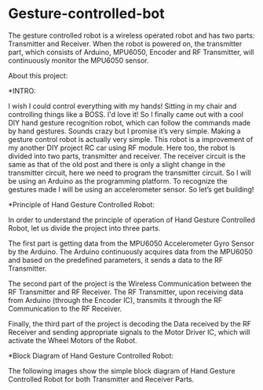 # Gesture-controlled-bot
The gesture controlled robot is a wireless operated robot and has two parts: Transmitter and Receiver. When the robot is powered on, the transmitter part, which consists of Arduino, MPU6050, Encoder and RF Transmitter, will continuously monitor the MPU6050 sensor.


About this project:

*INTRO:

I wish I could control everything with my hands! Sitting in my chair and controlling things like a BOSS. I'd love it! So I finally came out with a cool DIY hand gesture recognition robot, which can follow the commands made by hand gestures. Sounds crazy but I promise it’s very simple. Making a gesture control robot is actually very simple. This robot is a improvement of my another DIY project RC car using RF module.
Here too, the robot is divided into two parts, transmitter and receiver. The receiver circuit is the same as that of the old post and there is only a slight change in the transmitter circuit, here we need to program the transmitter circuit. So I will be using an Arduino as the programming platform. To recognize the gestures made I will be using an accelerometer sensor. So let’s get building!



*Principle of Hand Gesture Controlled Robot:

In order to understand the principle of operation of Hand Gesture Controlled Robot, let us divide the project into three parts.

The first part is getting data from the MPU6050 Accelerometer Gyro Sensor by the Arduino. The Arduino continuously acquires data from the MPU6050 and based on the predefined parameters, it sends a data to the RF Transmitter.

The second part of the project is the Wireless Communication between the RF Transmitter and RF Receiver. The RF Transmitter, upon receiving data from Arduino (through the Encoder IC), transmits it through the RF Communication to the RF Receiver.

Finally, the third part of the project is decoding the Data received by the RF Receiver and sending appropriate signals to the Motor Driver IC, which will activate the Wheel Motors of the Robot.

*Block Diagram of Hand Gesture Controlled Robot:

The following images show the simple block diagram of Hand Gesture Controlled Robot for both Transmitter and Receiver Parts.

